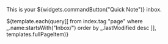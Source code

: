This is your ${widgets.commandButton("Quick Note")} inbox.

${template.each(query[[
  from index.tag "page"
  where _.name:startsWith("Inbox/")
  order by _.lastModified desc
]], templates.fullPageItem)}